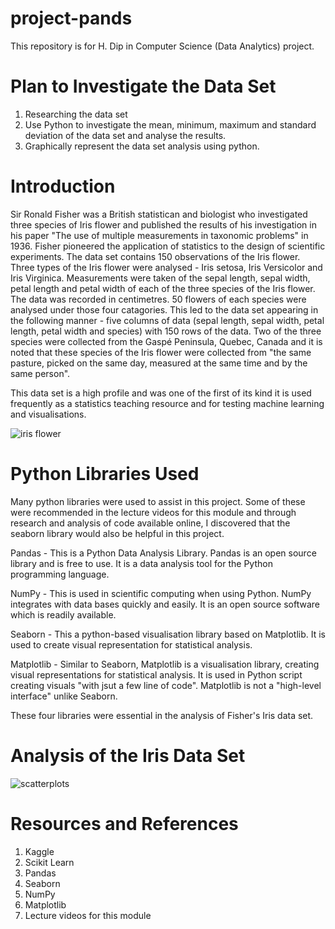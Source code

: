 # project-pands

This repository is for H. Dip in Computer Science (Data Analytics) project.

# Plan to Investigate the Data Set
1. Researching the data set
2. Use Python to investigate the mean, minimum, maximum and standard deviation of the data set and analyse the results.
3. Graphically represent the data set analysis using python.

# Introduction
Sir Ronald Fisher was a British statistican and biologist who investigated three species of Iris flower and published the results of his investigation in his paper "The use of multiple measurements in taxonomic problems" in 1936.
Fisher pioneered the application of statistics to the design of scientific experiments.
The data set contains 150 observations of the Iris flower. 
Three types of the Iris flower were analysed - Iris setosa, Iris Versicolor and Iris Virginica. 
Measurements were taken of the sepal length, sepal width, petal length and petal width of each of the three species of the Iris flower. The data was recorded in centimetres.
50 flowers of each species were analysed under those four catagories. This led to the data set appearing in the following manner - five columns of data (sepal length, sepal width, petal length, petal width and species) with 150 rows of the data. 
Two of the three species were collected from the Gaspé Peninsula, Quebec, Canada and it is noted that these species of the Iris flower were collected from "the same pasture, picked on the same day, measured at the same time and by the same person".

This data set is a high profile and was one of the first of its kind it is used frequently as a statistics teaching resource and for testing machine learning and visualisations.


![iris flower](https://cdn-images-1.medium.com/max/800/0*GVjzZeYrir0R_6-X.png)

# Python Libraries Used
Many python libraries were used to assist in this project. Some of these were recommended in the lecture videos for this module and through research and analysis of code available online, I discovered that the seaborn library would also be helpful in this project. 

Pandas - This is a Python Data Analysis Library. Pandas is an open source library and is free to use. It is a data analysis tool for the Python programming language. 

NumPy - This is used in scientific computing when using Python. NumPy integrates with data bases quickly and easily. It is an open source software which is readily available. 

Seaborn - This a python-based visualisation library based on Matplotlib. It is used to create visual representation for statistical analysis. 

Matplotlib - Similar to Seaborn, Matplotlib is a visualisation library, creating visual representations for statistical analysis. It is used in Python script creating visuals "with jsut a few line of code". Matplotlib is not a "high-level interface" unlike Seaborn. 

These four libraries were essential in the analysis of Fisher's Iris data set. 

# Analysis of the Iris Data Set
![scatterplots](http://academic.bancey.com/wp-content/uploads/2016/08/iris_wm-768x639.png)


# Resources and References

1. Kaggle
2. Scikit Learn
3. Pandas
4. Seaborn
5. NumPy
6. Matplotlib
7. Lecture videos for this module

